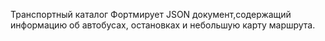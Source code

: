 Транспортный каталог
Фортмирует JSON документ,содержащий информацию об автобусах, остановках и небольшую карту маршрута.
